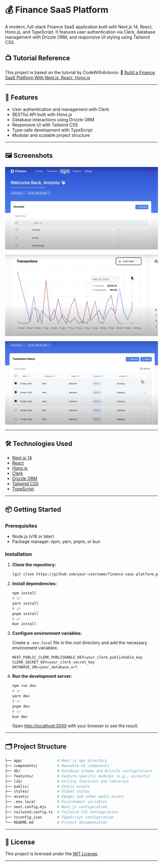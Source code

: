 # 💰 Finance SaaS Platform

A modern, full-stack Finance SaaS application built with Next.js 14, React, Hono.js, and TypeScript. It features user authentication via Clerk, database management with Drizzle ORM, and responsive UI styling using Tailwind CSS.

## 📺 Tutorial Reference

This project is based on the tutorial by CodeWithAntonio:
🔗 [Build a Finance SaaS Platform With Next.js, React, Hono.js](https://www.youtube.com/watch?v=N_uNKAus0II)

---

## 🚀 Features

* User authentication and management with Clerk
* RESTful API built with Hono.js
* Database interactions using Drizzle ORM
* Responsive UI with Tailwind CSS
* Type-safe development with TypeScript
* Modular and scalable project structure

---

## 🖼️ Screenshots



 
   ![Overview](Assets/Overview.png)

   
   ![Dashboard](Assets/Dashbooard-chart.png)


   
   ![Transactions](Assets/Transaction.png)
   



  



---

## 🛠️ Technologies Used

* [Next.js 14](https://nextjs.org/)
* [React](https://reactjs.org/)
* [Hono.js](https://hono.dev/)
* [Clerk](https://clerk.dev/)
* [Drizzle ORM](https://orm.drizzle.team/)
* [Tailwind CSS](https://tailwindcss.com/)
* [TypeScript](https://www.typescriptlang.org/)

---

## 📦 Getting Started

### Prerequisites

* Node.js (v18 or later)
* Package manager: npm, yarn, pnpm, or bun

### Installation

1. **Clone the repository:**

   ```bash
   [git clone https://github.com/your-username/finance-saas-platform.git](https://github.com/Krithika-V490/ml-project)
   
   ```

2. **Install dependencies:**

   ```bash
   npm install
   # or
   yarn install
   # or
   pnpm install
   # or
   bun install
   ```

3. **Configure environment variables:**

   Create a `.env.local` file in the root directory and add the necessary environment variables:

   ```env
   NEXT_PUBLIC_CLERK_PUBLISHABLE_KEY=your_clerk_publishable_key
   CLERK_SECRET_KEY=your_clerk_secret_key
   DATABASE_URL=your_database_url
   ```

4. **Run the development server:**

   ```bash
   npm run dev
   # or
   yarn dev
   # or
   pnpm dev
   # or
   bun dev
   ```

   Open [http://localhost:3000](http://localhost:3000) with your browser to see the result.

---

## 🗂️ Project Structure

```bash
├── app/                # Next.js app directory
├── components/         # Reusable UI components
├── db/                 # Database schema and Drizzle configurations
├── features/           # Feature-specific modules (e.g., accounts)
├── lib/                # Utility functions and libraries
├── public/             # Static assets
├── styles/             # Global styles
├── assets/             # Images and other media assets
├── .env.local          # Environment variables
├── next.config.mjs     # Next.js configuration
├── tailwind.config.ts  # Tailwind CSS configuration
├── tsconfig.json       # TypeScript configuration
└── README.md           # Project documentation
```

---

## 📄 License

This project is licensed under the [MIT License](LICENSE).

---

